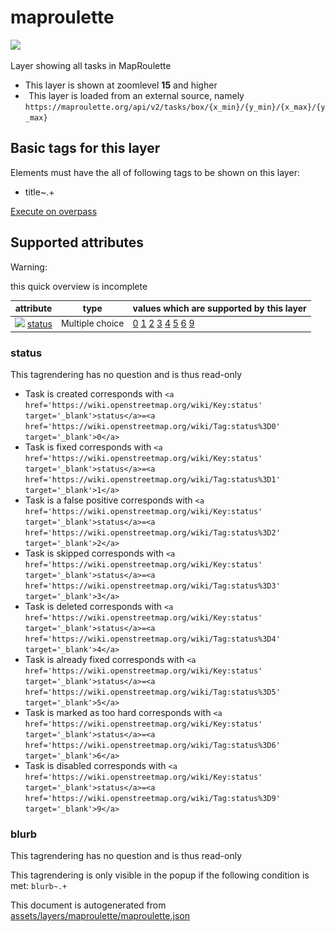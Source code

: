 

 maproulette 
=============



<img src='https://mapcomplete.osm.be/./assets/layers/maproulette/logomark.svg' height="100px"> 

Layer showing all tasks in MapRoulette






  - This layer is shown at zoomlevel **15** and higher
  - <img src='../warning.svg' height='1rem'/> This layer is loaded from an external source, namely  `https://maproulette.org/api/v2/tasks/box/{x_min}/{y_min}/{x_max}/{y_max}`




 Basic tags for this layer 
---------------------------



Elements must have the all of following tags to be shown on this layer:



  - title~.+


[Execute on overpass](http://overpass-turbo.eu/?Q=%5Bout%3Ajson%5D%5Btimeout%3A90%5D%3B(%20%20%20%20nwr%5B%22title%22%5D(%7B%7Bbbox%7D%7D)%3B%0A)%3Bout%20body%3B%3E%3Bout%20skel%20qt%3B)



 Supported attributes 
----------------------



Warning: 

this quick overview is incomplete



attribute | type | values which are supported by this layer
----------- | ------ | ------------------------------------------
[<img src='https://mapcomplete.osm.be/assets/svg/statistics.svg' height='18px'>](https://taginfo.openstreetmap.org/keys/status#values) [status](https://wiki.openstreetmap.org/wiki/Key:status) | Multiple choice | [0](https://wiki.openstreetmap.org/wiki/Tag:status%3D0) [1](https://wiki.openstreetmap.org/wiki/Tag:status%3D1) [2](https://wiki.openstreetmap.org/wiki/Tag:status%3D2) [3](https://wiki.openstreetmap.org/wiki/Tag:status%3D3) [4](https://wiki.openstreetmap.org/wiki/Tag:status%3D4) [5](https://wiki.openstreetmap.org/wiki/Tag:status%3D5) [6](https://wiki.openstreetmap.org/wiki/Tag:status%3D6) [9](https://wiki.openstreetmap.org/wiki/Tag:status%3D9)




### status 



This tagrendering has no question and is thus read-only





  - Task is created  corresponds with  `<a href='https://wiki.openstreetmap.org/wiki/Key:status' target='_blank'>status</a>=<a href='https://wiki.openstreetmap.org/wiki/Tag:status%3D0' target='_blank'>0</a>`
  - Task is fixed  corresponds with  `<a href='https://wiki.openstreetmap.org/wiki/Key:status' target='_blank'>status</a>=<a href='https://wiki.openstreetmap.org/wiki/Tag:status%3D1' target='_blank'>1</a>`
  - Task is a false positive  corresponds with  `<a href='https://wiki.openstreetmap.org/wiki/Key:status' target='_blank'>status</a>=<a href='https://wiki.openstreetmap.org/wiki/Tag:status%3D2' target='_blank'>2</a>`
  - Task is skipped  corresponds with  `<a href='https://wiki.openstreetmap.org/wiki/Key:status' target='_blank'>status</a>=<a href='https://wiki.openstreetmap.org/wiki/Tag:status%3D3' target='_blank'>3</a>`
  - Task is deleted  corresponds with  `<a href='https://wiki.openstreetmap.org/wiki/Key:status' target='_blank'>status</a>=<a href='https://wiki.openstreetmap.org/wiki/Tag:status%3D4' target='_blank'>4</a>`
  - Task is already fixed  corresponds with  `<a href='https://wiki.openstreetmap.org/wiki/Key:status' target='_blank'>status</a>=<a href='https://wiki.openstreetmap.org/wiki/Tag:status%3D5' target='_blank'>5</a>`
  - Task is marked as too hard  corresponds with  `<a href='https://wiki.openstreetmap.org/wiki/Key:status' target='_blank'>status</a>=<a href='https://wiki.openstreetmap.org/wiki/Tag:status%3D6' target='_blank'>6</a>`
  - Task is disabled  corresponds with  `<a href='https://wiki.openstreetmap.org/wiki/Key:status' target='_blank'>status</a>=<a href='https://wiki.openstreetmap.org/wiki/Tag:status%3D9' target='_blank'>9</a>`




### blurb 



This tagrendering has no question and is thus read-only



This tagrendering is only visible in the popup if the following condition is met: `blurb~.+` 

This document is autogenerated from [assets/layers/maproulette/maproulette.json](https://github.com/pietervdvn/MapComplete/blob/develop/assets/layers/maproulette/maproulette.json)
